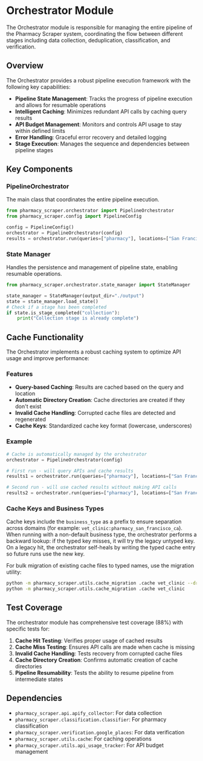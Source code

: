 # Orchestrator Module

The Orchestrator module is responsible for managing the entire pipeline of the Pharmacy Scraper system, coordinating the flow between different stages including data collection, deduplication, classification, and verification.

## Overview

The Orchestrator provides a robust pipeline execution framework with the following key capabilities:

- **Pipeline State Management**: Tracks the progress of pipeline execution and allows for resumable operations
- **Intelligent Caching**: Minimizes redundant API calls by caching query results
- **API Budget Management**: Monitors and controls API usage to stay within defined limits
- **Error Handling**: Graceful error recovery and detailed logging
- **Stage Execution**: Manages the sequence and dependencies between pipeline stages

## Key Components

### PipelineOrchestrator

The main class that coordinates the entire pipeline execution.

```python
from pharmacy_scraper.orchestrator import PipelineOrchestrator
from pharmacy_scraper.config import PipelineConfig

config = PipelineConfig()
orchestrator = PipelineOrchestrator(config)
results = orchestrator.run(queries=["pharmacy"], locations=["San Francisco, CA"])
```

### State Manager

Handles the persistence and management of pipeline state, enabling resumable operations.

```python
from pharmacy_scraper.orchestrator.state_manager import StateManager

state_manager = StateManager(output_dir="./output")
state = state_manager.load_state()
# Check if a stage has been completed
if state.is_stage_completed("collection"):
    print("Collection stage is already complete")
```

## Cache Functionality

The Orchestrator implements a robust caching system to optimize API usage and improve performance:

### Features

- **Query-based Caching**: Results are cached based on the query and location
- **Automatic Directory Creation**: Cache directories are created if they don't exist
- **Invalid Cache Handling**: Corrupted cache files are detected and regenerated
- **Cache Keys**: Standardized cache key format (lowercase, underscores)

### Example

```python
# Cache is automatically managed by the orchestrator
orchestrator = PipelineOrchestrator(config)

# First run - will query APIs and cache results
results1 = orchestrator.run(queries=["pharmacy"], locations=["San Francisco, CA"])

# Second run - will use cached results without making API calls
results2 = orchestrator.run(queries=["pharmacy"], locations=["San Francisco, CA"])
```

### Cache Keys and Business Types

Cache keys include the `business_type` as a prefix to ensure separation across domains (for example: `vet_clinic:pharmacy_san_francisco_ca`). When running with a non-default business type, the orchestrator performs a backward lookup: if the typed key misses, it will try the legacy untyped key. On a legacy hit, the orchestrator self-heals by writing the typed cache entry so future runs use the new key.

For bulk migration of existing cache files to typed names, use the migration utility:

```bash
python -m pharmacy_scraper.utils.cache_migration .cache vet_clinic --dry-run   # preview
python -m pharmacy_scraper.utils.cache_migration .cache vet_clinic             # apply
```

## Test Coverage

The orchestrator module has comprehensive test coverage (88%) with specific tests for:

1. **Cache Hit Testing**: Verifies proper usage of cached results
2. **Cache Miss Testing**: Ensures API calls are made when cache is missing
3. **Invalid Cache Handling**: Tests recovery from corrupted cache files
4. **Cache Directory Creation**: Confirms automatic creation of cache directories
5. **Pipeline Resumability**: Tests the ability to resume pipeline from intermediate states

## Dependencies

- `pharmacy_scraper.api.apify_collector`: For data collection
- `pharmacy_scraper.classification.classifier`: For pharmacy classification
- `pharmacy_scraper.verification.google_places`: For data verification
- `pharmacy_scraper.utils.cache`: For caching operations
- `pharmacy_scraper.utils.api_usage_tracker`: For API budget management
